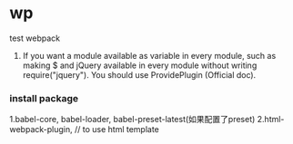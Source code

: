 # wp
test webpack


1. If you want a module available as variable in every module, such as making $ and jQuery available in every module without writing require("jquery"). You should use ProvidePlugin (Official doc).







### install package

1.babel-core, babel-loader, babel-preset-latest(如果配置了preset)
2.html-webpack-plugin, // to use html template
 
